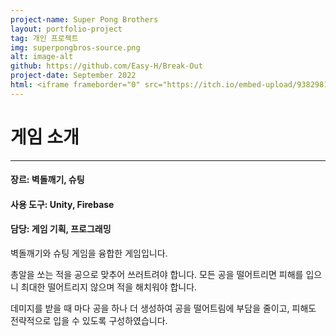 ```yaml
---
project-name: Super Pong Brothers
layout: portfolio-project
tag: 개인 프로젝트
img: superpongbros-source.png
alt: image-alt
github: https://github.com/Easy-H/Break-Out
project-date: September 2022
html: <iframe frameborder="0" src="https://itch.io/embed-upload/9382981" allowfullscreen="" width="260" height="580"><a href="https://easy-h.itch.io/superpongbros">Play Super Pong Bros on itch.io</a></iframe>
---
```

# 게임 소개
---
#### 장르: 벽돌깨기, 슈팅
#### 사용 도구: Unity, Firebase
#### 담당: 게임 기획, 프로그래밍


벽돌깨기와 슈팅 게임을 융합한 게임입니다.

총알을 쏘는 적을 공으로 맞추어 쓰러트려야 합니다. 모든 공을 떨어트리면 피해를 입으니 최대한 떨어트리지 않으며 적을 해치워야 합니다.

데미지를 받을 때 마다 공을 하나 더 생성하여 공을 떨어트림에 부담을 줄이고, 피해도 전략적으로 입을 수 있도록 구성하였습니다.
